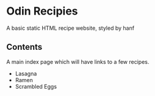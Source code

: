 # Odin Recipies
A basic static HTML recipe website, styled by hanf

## Contents
A main index page which will have links to a few recipes.
- Lasagna
- Ramen
- Scrambled Eggs